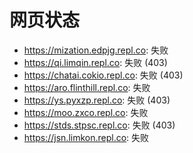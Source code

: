 # 网页状态
- https://mization.edpjg.repl.co: 失败
- https://qi.limqin.repl.co: 失败 (403)
- https://chatai.cokio.repl.co: 失败 (403)
- https://aro.flinthill.repl.co: 失败
- https://ys.pyxzp.repl.co: 失败 (403)
- https://moo.zxco.repl.co: 失败
- https://stds.stpsc.repl.co: 失败 (403)
- https://jsn.limkon.repl.co: 失败
